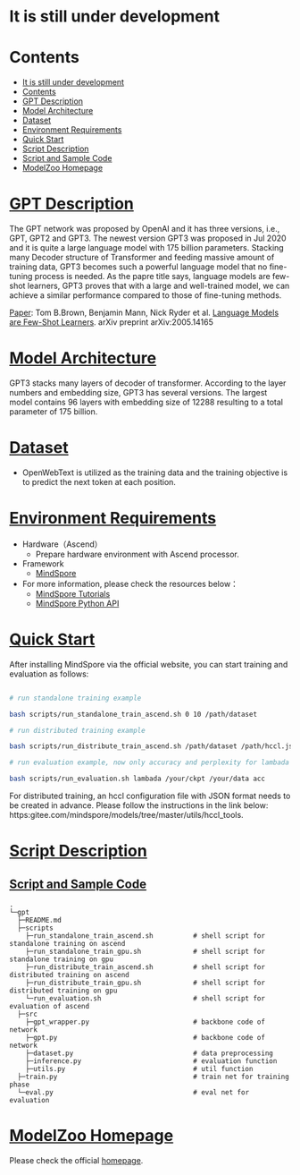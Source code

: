 
# It is still under development

# Contents

- [It is still under development](#it-is-still-under-development)
- [Contents](#contents)
- [GPT Description](#gpt-description)
- [Model Architecture](#model-architecture)
- [Dataset](#dataset)
- [Environment Requirements](#environment-requirements)
- [Quick Start](#quick-start)
- [Script Description](#script-description)
- [Script and Sample Code](#script-and-sample-code)
- [ModelZoo Homepage](#modelzoo-homepage)

# [GPT Description](#contents)

The GPT network was proposed by OpenAI and it has three versions, i.e., GPT, GPT2 and GPT3. The newest version GPT3 was proposed in Jul 2020 and it is quite a large language model with 175 billion parameters. Stacking many Decoder structure of Transformer and feeding massive amount of training data, GPT3 becomes such a powerful language model that no fine-tuning process is needed. As the papre title says, language models are few-shot learners, GPT3 proves that with a large and well-trained model, we can achieve a similar performance compared to those of fine-tuning methods.

[Paper](https://arxiv.org/abs/2005.14165):  Tom B.Brown, Benjamin Mann, Nick Ryder et al. [Language Models are Few-Shot Learners](https://arxiv.org/abs/2005.14165). arXiv preprint arXiv:2005.14165

# [Model Architecture](#contents)

GPT3 stacks many layers of decoder of transformer. According to the layer numbers and embedding size, GPT3 has several versions. The largest model contains 96 layers with embedding size of 12288 resulting to a total parameter of 175 billion.

# [Dataset](#contents)

- OpenWebText is utilized as the training data and the training objective is to predict the next token at each position.

# [Environment Requirements](#contents)

- Hardware（Ascend）
    - Prepare hardware environment with Ascend processor.
- Framework
    - [MindSpore](https://gitee.com/mindspore/mindspore)
- For more information, please check the resources below：
    - [MindSpore Tutorials](https://www.mindspore.cn/tutorials/en/master/index.html)
    - [MindSpore Python API](https://www.mindspore.cn/docs/api/en/master/index.html)

# [Quick Start](#contents)

After installing MindSpore via the official website, you can start training and evaluation as follows:

```bash

# run standalone training example

bash scripts/run_standalone_train_ascend.sh 0 10 /path/dataset

# run distributed training example

bash scripts/run_distribute_train_ascend.sh /path/dataset /path/hccl.json 8

# run evaluation example, now only accuracy and perplexity for lambada and wikitext103 are supported

bash scripts/run_evaluation.sh lambada /your/ckpt /your/data acc

```

For distributed training, an hccl configuration file with JSON format needs to be created in advance.
Please follow the instructions in the link below:
https:gitee.com/mindspore/models/tree/master/utils/hccl_tools.

# [Script Description](#contents)

## [Script and Sample Code](#contents)

```shell
.
└─gpt
  ├─README.md
  ├─scripts
    ├─run_standalone_train_ascend.sh          # shell script for standalone training on ascend
    ├─run_standalone_train_gpu.sh             # shell script for standalone training on gpu
    ├─run_distribute_train_ascend.sh          # shell script for distributed training on ascend
    ├─run_distribute_train_gpu.sh             # shell script for distributed training on gpu
    └─run_evaluation.sh                       # shell script for evaluation of ascend
  ├─src
    ├─gpt_wrapper.py                          # backbone code of network
    ├─gpt.py                                  # backbone code of network
    ├─dataset.py                              # data preprocessing
    ├─inference.py                            # evaluation function
    ├─utils.py                                # util function
  ├─train.py                                  # train net for training phase
  └─eval.py                                   # eval net for evaluation
```

# [ModelZoo Homepage](#contents)

Please check the official [homepage](https://gitee.com/mindspore/models).
